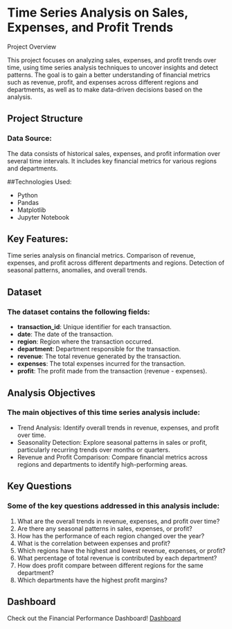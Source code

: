 # Time Series Analysis on Sales, Expenses, and Profit Trends
Project Overview

This project focuses on analyzing sales, expenses, and profit trends over time, using time series analysis techniques to uncover insights and detect patterns. The goal is to gain a better understanding of financial metrics such as revenue, profit, and expenses across different regions and departments, as well as to make data-driven decisions based on the analysis.

## Project Structure
### Data Source:
The data consists of historical sales, expenses, and profit information over several time intervals. It includes key financial metrics for various regions and departments.

##Technologies Used:
- Python
- Pandas
- Matplotlib
- Jupyter Notebook

## Key Features:
Time series analysis on financial metrics.
Comparison of revenue, expenses, and profit across different departments and regions.
Detection of seasonal patterns, anomalies, and overall trends.

## Dataset
### The dataset contains the following fields:

- **transaction_id**: Unique identifier for each transaction.
- **date**: The date of the transaction.
- **region**: Region where the transaction occurred.
- **department**: Department responsible for the transaction.
- **revenue**: The total revenue generated by the transaction.
- **expenses**: The total expenses incurred for the transaction.
- **profit**: The profit made from the transaction (revenue - expenses).

## Analysis Objectives
### The main objectives of this time series analysis include:
- Trend Analysis: Identify overall trends in revenue, expenses, and profit over time.
- Seasonality Detection: Explore seasonal patterns in sales or profit, particularly recurring trends over months or quarters.
- Revenue and Profit Comparison: Compare financial metrics across regions and departments to identify high-performing areas.

## Key Questions
### Some of the key questions addressed in this analysis include:

1. What are the overall trends in revenue, expenses, and profit over time?
2. Are there any seasonal patterns in sales, expenses, or profit?
3. How has the performance of each region changed over the year?
4. What is the correlation between expenses and profit?
5. Which regions have the highest and lowest revenue, expenses, or profit?
6. What percentage of total revenue is contributed by each department?
7. How does profit compare between different regions for the same department?
8. Which departments have the highest profit margins?

## Dashboard
Check out the Financial Performance Dashboard! [Dashboard](https://public.tableau.com/app/profile/vincent.gordon6516/viz/Finance-Performance-Dashboard/Dashboard1?publish=yes)
